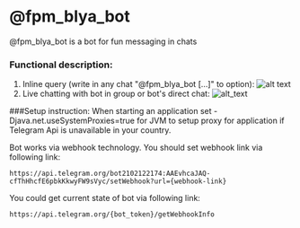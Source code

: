 # @fpm_blya_bot
@fpm_blya_bot is a bot for fun messaging in chats
### Functional description:
1. Inline query (write in any chat "@fpm_blya_bot [...]" to option):
![alt text](https://i.ibb.co/VvtYxXG/cock-size-inline-query.png)
2. Live chatting with bot in group or bot's direct chat:
![alt_text](https://i.ibb.co/3W1Ggx3/chat-cock-size.png)

###Setup instruction:
When starting an application set -Djava.net.useSystemProxies=true
for JVM to setup proxy for application if
Telegram Api is unavailable in your country.

Bot works via webhook technology. You should set webhook link via following link:

    https://api.telegram.org/bot2102122174:AAEvhcaJAQ-cfThHhcfE6pbkKkwyFW9sVyc/setWebhook?url={webhook-link}

You could get current state of bot via following link:

    https://api.telegram.org/{bot_token}/getWebhookInfo



